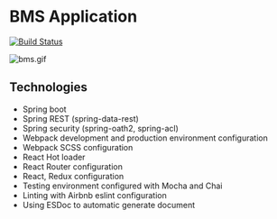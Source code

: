 # BMS Application
[![Build Status](https://api.travis-ci.org/thienan93/bms.svg?branch=master)](https://travis-ci.org/thienan93/bms)

![bms.gif](https://s12.postimg.org/oww2cqiy5/100.gif)
## Technologies

- Spring boot
- Spring REST (spring-data-rest)
- Spring security (spring-oath2, spring-acl)
- Webpack development and production environment configuration
- Webpack SCSS configuration
- React Hot loader
- React Router configuration
- React, Redux configuration
- Testing environment configured with Mocha and Chai
- Linting with Airbnb eslint configuration
- Using ESDoc to automatic generate document
